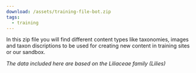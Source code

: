 ```yaml
---
download: /assets/training-file-bot.zip
tags:
  - training
---
```


In this zip file you will find different content types like taxonomies, images and taxon discriptions to be used for creating new content in training sites or our sandbox.

*The data included here are based on the Liliaceae family (Lilies)*